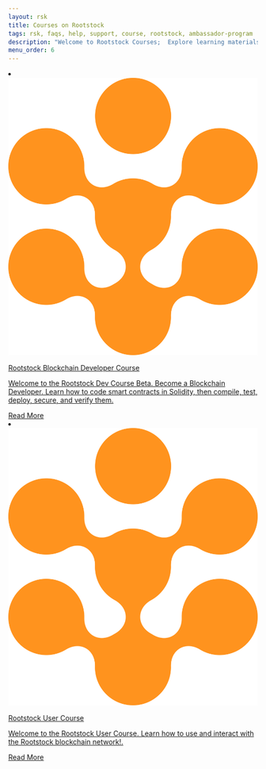 ```yaml
---
layout: rsk
title: Courses on Rootstock
tags: rsk, faqs, help, support, course, rootstock, ambassador-program
description: "Welcome to Rootstock Courses;  Explore learning materials and courses to enable you get started on building on Rootstock and RIF Technologies."
menu_order: 6
---
```


<div class="row features-list">
    <li class="col-xl-6 col-md-6">
        <div class="feature-card">
            <a href="/courses/blockchain-developer/">
                <div class="icon rif h-100">
                    <div class="icon-cont text-center my-auto">
                        <img src="/assets/img/courses/rootstock-icon.png" alt="rootstock icon">
                    </div>
                </div>
            </a>
            <div class="content">
                <a href="/courses/blockchain-developer/">
                    <div class="content-container">
                        <p class="card-title rsk_green">Rootstock Blockchain Developer Course</p>
                        <p class="card-desc">Welcome to the Rootstock Dev Course Beta. Become a Blockchain Developer. Learn how to code smart contracts in Solidity, then compile, test, deploy, secure, and verify them.</p>
                    </div>
                </a>
                <div class="btn-container">
                    <span></span>
                    <a class="green" href="/courses/blockchain-developer/">Read More</a>
                </div>
            </div>
        </div>
    </li>
    <li class="col-xl-6 col-md-6">
        <div class="feature-card">
            <a href="/courses/user-course/">
                <div class="icon rif h-100">
                    <div class="icon-cont text-center my-auto">
                        <img src="/assets/img/courses/rootstock-icon.png" alt="rootstock icon">
                    </div>
                </div>
            </a>
            <div class="content">
                <a href="/courses/user-course/">
                    <div class="content-container">
                        <p class="card-title rsk_green">Rootstock User Course</p>
                        <p class="card-desc">Welcome to the Rootstock User Course. Learn how to use and interact with the Rootstock blockchain network!.</p>
                    </div>
                </a>
                <div class="btn-container">
                    <span></span>
                    <a class="green" href="/courses/user-course/">Read More</a>
                </div>
            </div>
        </div>
    </li>
</div>
